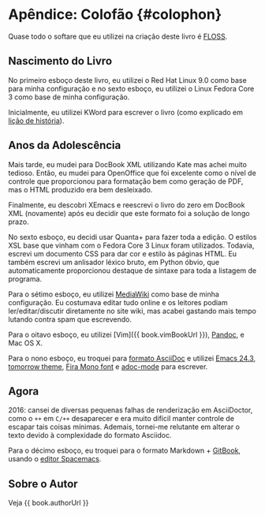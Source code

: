 # Apêndice: Colofão {#colophon}

Quase todo o softare que eu utilizei na criação deste livro é [FLOSS](./floss.md#floss).

## Nascimento do Livro

No primeiro esboço deste livro, eu utilizei o Red Hat Linux 9.0 como base para minha configuração e no sexto esboço, eu utilizei o Linux Fedora Core 3 como base de minha configuração.

Inicialmente, eu utilizei KWord para escrever o livro (como explicado em [lição de história](./revision_history.md#history-lesson)).

## Anos da Adolescência

Mais tarde, eu mudei para DocBook XML utilizando Kate mas achei muito tedioso. Então, eu mudei para OpenOffice que foi excelente como o nível de controle que proporcionou para formatação bem como geração de PDF, mas o HTML produzido era bem desleixado.

Finalmente, eu descobri XEmacs e reescrevi o livro do zero em DocBook XML (novamente) após eu decidir que este formato foi a solução de longo prazo.

No sexto esboço, eu decidi usar Quanta+ para fazer toda a edição. O estilos XSL base que vinham com o Fedora Core 3 Linux foram utilizados. Todavia, escrevi um documento CSS para dar cor e estilo às páginas HTML. Eu também escrevi um anlisador léxico bruto, em Python óbvio, que automaticamente proporcionou destaque de sintaxe para toda a listagem de programa.

Para o sétimo esboço, eu utilizei [MediaWiki](http://www.mediawiki.org) como base de minha configuração. Eu costumava editar tudo online e os leitores podiam ler/editar/discutir diretamente no site wiki, mas acabei gastando mais tempo lutando contra spam que escrevendo.

Para o oitavo esboço, eu utilizei [Vim]({{ book.vimBookUrl }}), [Pandoc](http://johnmacfarlane.net/pandoc/README.html), e Mac OS X.

Para o nono esboço, eu troquei para [formato AsciiDoc](http://asciidoctor.org/docs/what-is-asciidoc/) e utilizei [Emacs 24.3](http://www.masteringemacs.org/articles/2013/03/11/whats-new-emacs-24-3/),
[tomorrow theme](https://github.com/chriskempson/tomorrow-theme),
[Fira Mono font](https://www.mozilla.org/en-US/styleguide/products/firefox-os/typeface/#download-primary) e [adoc-mode](https://github.com/sensorflo/adoc-mode/wiki) para escrever.

## Agora

2016: cansei de diversas pequenas falhas de renderização em AsciiDoctor, como o `++` em `C/++` desaparecer e era muito difícil manter controle de escapar tais coisas mínimas. Ademais, tornei-me relutante em alterar o texto devido à complexidade do formato Asciidoc.

Para o décimo esboço, eu troquei para o formato Markdown + [GitBook](https://www.gitbook.com), usando o [editor Spacemacs](http://spacemacs.org).

## Sobre o Autor

Veja {{ book.authorUrl }}
